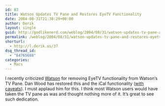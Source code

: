 ```yaml
---
id: 83
title: Watson Updates TV Pane and Restores EyeTV Functionality
date: 2004-08-31T21:38:29+00:00
author: Derik
layout: single
guid: http://godlikenerd.com/weblog/2004/08/31/watson-updates-tv-pane-and-restores-eyetv-functionality/
permalink: /weblog/2004/08/31/watson-updates-tv-pane-and-restores-eyetv-functionality/
shorturl:
  - http://l.derik.us/37
dsq_thread_id:
  - "64765688"
categories:
  - Macs
---
```

I recently criticized [Watson](http://www.karelia.com/watson/) for removing EyeTV functionality from Watson&#8217;s TV Pane. Dan Wood has restored this and the iCal functionality ([with caveats](http://weblog.karelia.com/Watson/Watson_updates_toda.html)). I must applaud him for this. I think most Watson users would have taken the TV pane as was and thought nothing more of it. It&#8217;s great to see such dedication.